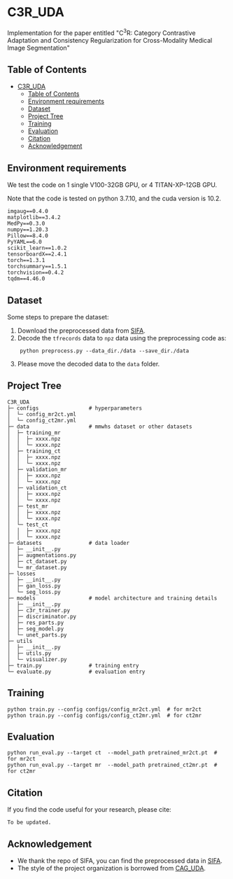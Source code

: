 # C3R_UDA

Implementation for the paper entitled "C$^3$R: Category Contrastive Adaptation and Consistency Regularization for Cross-Modality Medical Image Segmentation"

## Table of Contents

- [C3R\_UDA](#c3r_uda)
  - [Table of Contents](#table-of-contents)
  - [Environment requirements](#environment-requirements)
  - [Dataset](#dataset)
  - [Project Tree](#project-tree)
  - [Training](#training)
  - [Evaluation](#evaluation)
  - [Citation](#citation)
  - [Acknowledgement](#acknowledgement)

## Environment requirements

We test the code on 1 single V100-32GB GPU, or 4 TITAN-XP-12GB GPU. 

Note that the code is tested on python 3.7.10, and the cuda version is 10.2.

```
imgaug==0.4.0
matplotlib==3.4.2
MedPy==0.3.0
numpy==1.20.3
Pillow==8.4.0
PyYAML==6.0
scikit_learn==1.0.2
tensorboardX==2.4.1
torch==1.3.1
torchsummary==1.5.1
torchvision==0.4.2
tqdm==4.46.0
```

## Dataset

Some steps to prepare the dataset:

1. Download the preprocessed data from [SIFA](https://github.com/cchen-cc/SIFA).
2. Decode the `tfrecords` data to `npz` data using the preprocessing code as:

```
    python preprocess.py --data_dir./data --save_dir./data
```

3. Please move the decoded data to the `data` folder.



## Project Tree
```
C3R_UDA
├─ configs                # hyperparameters
│  └─ config_mr2ct.yml    
│  └─ config_ct2mr.yml    
├─ data                   # mmwhs dataset or other datasets
│  ├─ training_mr
│  │  ├─ xxxx.npz
│  │  └─ xxxx.npz
│  ├─ training_ct
│  │  ├─ xxxx.npz
│  │  └─ xxxx.npz
│  ├─ validation_mr
│  │  ├─ xxxx.npz
│  │  └─ xxxx.npz
│  ├─ validation_ct
│  │  ├─ xxxx.npz
│  │  └─ xxxx.npz
│  ├─ test_mr
│  │  ├─ xxxx.npz
│  │  └─ xxxx.npz
│  └─ test_ct
│  │  ├─ xxxx.npz
│  │  └─ xxxx.npz
├─ datasets               # data loader
│  ├─ __init__.py
│  ├─ augmentations.py
│  ├─ ct_dataset.py
│  └─ mr_dataset.py
├─ losses
│  ├─ __init__.py         
│  ├─ gan_loss.py
│  └─ seg_loss.py
├─ models                 # model architecture and training details
│  ├─ __init__.py
│  ├─ c3r_trainer.py
│  ├─ discriminator.py
│  ├─ res_parts.py
│  ├─ seg_model.py
│  └─ unet_parts.py
├─ utils
│  ├─ __init__.py
│  ├─ utils.py
│  └─ visualizer.py
├─ train.py               # training entry
└─ evaluate.py            # evaluation entry
```

## Training

```
python train.py --config configs/config_mr2ct.yml  # for mr2ct
python train.py --config configs/config_ct2mr.yml  # for ct2mr
```

## Evaluation

```
python run_eval.py --target ct  --model_path pretrained_mr2ct.pt  # for mr2ct
python run_eval.py --target mr  --model_path pretrained_ct2mr.pt  # for ct2mr
```

## Citation

If you find the code useful for your research, please cite:
```
To be updated.
```

## Acknowledgement

* We thank the repo of SIFA, you can find the preprocessed data in [SIFA](https://github.com/cchen-cc/SIFA).
* The style of the project organization is borrowed from [CAG_UDA](https://github.com/RogerZhangzz/CAG_UDA).